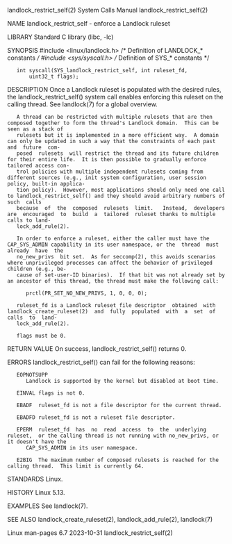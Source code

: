 landlock_restrict_self(2)					      System Calls Manual					     landlock_restrict_self(2)

NAME
       landlock_restrict_self - enforce a Landlock ruleset

LIBRARY
       Standard C library (libc, -lc)

SYNOPSIS
       #include <linux/landlock.h>  /* Definition of LANDLOCK_* constants */
       #include <sys/syscall.h>	    /* Definition of SYS_* constants */

       int syscall(SYS_landlock_restrict_self, int ruleset_fd,
		   uint32_t flags);

DESCRIPTION
       Once  a	Landlock  ruleset  is populated with the desired rules, the landlock_restrict_self() system call enables enforcing this ruleset on the calling
       thread.	See landlock(7) for a global overview.

       A thread can be restricted with multiple rulesets that are then composed together to form the thread's Landlock domain.	This can be seen as a stack of
       rulesets but it is implemented in a more efficient way.	A domain can only be updated in such a way that the constraints of each past and  future  com‐
       posed  rulesets	will restrict the thread and its future children for their entire life.	 It is then possible to gradually enforce tailored access con‐
       trol policies with multiple independent rulesets coming from different sources (e.g., init system configuration, user session policy, built-in applica‐
       tion policy).  However, most applications should only need one call to landlock_restrict_self() and they should avoid arbitrary numbers of  such	 calls
       because	of  the	 composed  rulesets  limit.   Instead,	developers  are	 encouraged  to	 build	a  tailored  ruleset thanks to multiple calls to land‐
       lock_add_rule(2).

       In order to enforce a ruleset, either the caller must have the CAP_SYS_ADMIN capability in its user namespace, or the  thread  must  already  have  the
       no_new_privs  bit set.  As for seccomp(2), this avoids scenarios where unprivileged processes can affect the behavior of privileged children (e.g., be‐
       cause of set-user-ID binaries).	If that bit was not already set by an ancestor of this thread, the thread must make the following call:

	      prctl(PR_SET_NO_NEW_PRIVS, 1, 0, 0, 0);

       ruleset_fd is a Landlock ruleset file descriptor	 obtained  with	 landlock_create_ruleset(2)  and  fully	 populated  with  a  set  of  calls  to	 land‐
       lock_add_rule(2).

       flags must be 0.

RETURN VALUE
       On success, landlock_restrict_self() returns 0.

ERRORS
       landlock_restrict_self() can fail for the following reasons:

       EOPNOTSUPP
	      Landlock is supported by the kernel but disabled at boot time.

       EINVAL flags is not 0.

       EBADF  ruleset_fd is not a file descriptor for the current thread.

       EBADFD ruleset_fd is not a ruleset file descriptor.

       EPERM  ruleset_fd  has  no  read	 access	 to  the  underlying  ruleset,	or the calling thread is not running with no_new_privs, or it doesn't have the
	      CAP_SYS_ADMIN in its user namespace.

       E2BIG  The maximum number of composed rulesets is reached for the calling thread.  This limit is currently 64.

STANDARDS
       Linux.

HISTORY
       Linux 5.13.

EXAMPLES
       See landlock(7).

SEE ALSO
       landlock_create_ruleset(2), landlock_add_rule(2), landlock(7)

Linux man-pages 6.7							  2023-10-31						     landlock_restrict_self(2)

